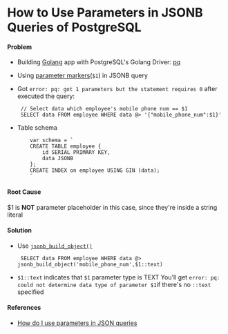 # How to Use Parameters in JSONB Queries of PostgreSQL

#### Problem
* Building [Golang](https://golang.org) app with PostgreSQL's Golang Driver: [pq](https://github.com/lib/pq)
* Using [parameter markers](https://godoc.org/github.com/lib/pq#hdr-Queries)(`$1`) in JSONB query
* Got  `error: pq: got 1 parameters but the statement requires 0` after executed the query:
   
       // Select data which employee's mobile phone num == $1
       SELECT data FROM employee WHERE data @> '{"mobile_phone_num":$1}'

* Table schema
   ```
       var schema = `
       CREATE TABLE employee {
           id SERIAL PRIMARY KEY,
           data JSONB
       };
       CREATE INDEX on employee USING GIN (data);
       `
  ```

#### Root Cause
$1 is **NOT** parameter placeholder in this case, since they're inside a string literal

#### Solution
* Use [`jsonb_build_object()`](https://www.postgresql.org/docs/current/static/functions-json.html)

       SELECT data FROM employee WHERE data @> jsonb_build_object('mobile_phone_num',$1::text)

* `$1::text` indicates that `$1` parameter type is TEXT
   You'll get `error: pq: could not determine data type of parameter $1`if there's no `::text` specified

#### References
* [How do I use parameters in JSON queries](https://github.com/lib/pq/issues/368)
